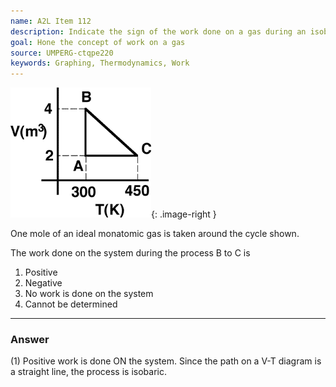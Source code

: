 ```yaml
---
name: A2L Item 112
description: Indicate the sign of the work done on a gas during an isobaric compression process.
goal: Hone the concept of work on a gas
source: UMPERG-ctqpe220
keywords: Graphing, Thermodynamics, Work
---
```


![Item112_fig1.gif](../images/Item112_fig1.gif){: .image-right } 

One mole of an ideal monatomic gas is taken around the cycle shown.

The work done on the system during the process B to C is

1. Positive
2. Negative
3. No work is done on the system
4. Cannot be determined


<hr/>

### Answer

(1) Positive work is done ON the system. Since the path on a V-T diagram
is a straight line, the process is isobaric.
